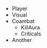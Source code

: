 <!DOCTYPE html>
<html>
  <head>
    <title></title>
    <link rel="stylesheet" type="text/css" href="global.css">
  </head>
  <body>
   <ul class="list">
     <li>Player</li>
     <li>Visual</li>
     <li>Coambat
              <ul class="sub-menu">
                <li>KillAura</li>
                <li>Criticals</li>
             </ul>
          </li>
     <li>Another</li>
    </ul>
     
     
   </body>
   </html>
